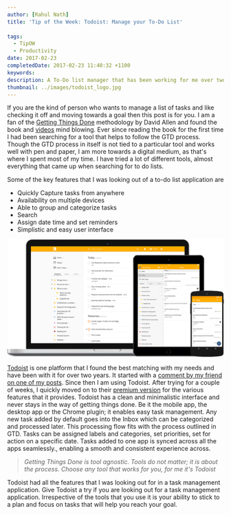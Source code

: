 ```yaml
---
author: [Rahul Nath]
title: 'Tip of the Week: Todoist: Manage your To-Do List'
  
tags:
  - TipOW
  - Productivity
date: 2017-02-23
completedDate: 2017-02-23 11:40:32 +1100
keywords:
description: A To-Do list manager that has been working for me over two years.
thumbnail: ../images/todoist_logo.jpg
---
```


If you are the kind of person who wants to manage a list of tasks and like checking it off and moving towards a goal then this post is for you. I am a fan of the [Getting Things Done](http://amzn.to/2gsJaed) methodology by David Allen and found the book and [videos](https://www.youtube.com/results?search_query=david+allen) mind blowing. Ever since reading the book for the first time I had been searching for a tool that helps to follow the GTD process. Though the GTD process in itself is not tied to a particular tool and works well with pen and paper, I am more towards a digital medium, as that's where I spent most of my time. I have tried a lot of different tools, almost everything that came up when searching for to do lists.

Some of the key features that I was looking out of a to-do list application are

- Quickly Capture tasks from anywhere
- Availability on multiple devices
- Able to group and categorize tasks
- Search
- Assign date time and set reminders
- Simplistic and easy user interface

<img alt="Todoist" src="../images/todoist.png" />

[Todoist](https://todoist.com/) is one platform that I found the best matching with my needs and have been with it for over two years. It started with a [comment by my friend on one of my posts](http://www.rahulpnath.com/blog/staying-organized-finding-a-system-to-manage-it-all/#comment-1528539219). Since then I am using Todoist. After trying for a couple of weeks, I quickly moved on to their [premium version](https://todoist.com/premium) for the various features that it provides. Todoist has a clean and minimalistic interface and never stays in the way of getting things done. Be it the mobile app, the desktop app or the Chrome plugin; it enables easy task management. Any new task added by default goes into the Inbox which can be categorized and processed later. This processing flow fits with the process outlined in GTD. Tasks can be assigned labels and categories, set priorities, set for action on a specific date. Tasks added to one app is synced across all the apps seamlessly., enabling a smooth and consistent experience across.

> _Getting Things Done is tool agnostic. Tools do not matter; it is about the process. Choose any tool that works for you, for me it's Todoist_

Todoist had all the features that I was looking out for in a task management application. Give Todoist a try if you are looking out for a task management application. Irrespective of the tools that you use it is your ability to stick to a plan and focus on tasks that will help you reach your goal.
